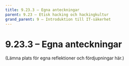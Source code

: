 ```yaml
---
title: 9.23.3 – Egna anteckningar
parent: 9.23 – Etisk hacking och hackingkultur
grand_parent: 9 – Introduktion till IT-säkerhet
---
```

# 9.23.3 – Egna anteckningar

(Lämna plats för egna reflektioner och fördjupningar här.)

